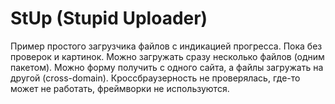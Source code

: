 # StUp (Stupid Uploader)
Пример простого загрузчика файлов с индикацией прогресса. Пока без проверок и картинок. Можно загружать сразу несколько файлов (одним пакетом). Можно форму получить с одного сайта, а файлы загружать на другой (cross-domain). Кроссбраузерность не проверялась, где-то может не работать, фреймворки не используются.
## 
